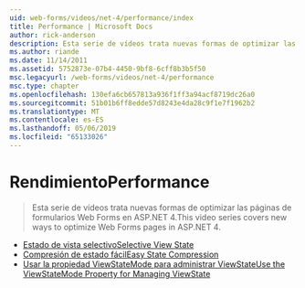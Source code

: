 ```yaml
---
uid: web-forms/videos/net-4/performance/index
title: Performance | Microsoft Docs
author: rick-anderson
description: Esta serie de vídeos trata nuevas formas de optimizar las páginas de formularios Web Forms en ASP.NET 4.
ms.author: riande
ms.date: 11/14/2011
ms.assetid: 5752873e-07b4-4450-9bf8-6cff8b3b5f50
msc.legacyurl: /web-forms/videos/net-4/performance
msc.type: chapter
ms.openlocfilehash: 130efa6cb657813a936f1ff3a94acf8719dc26a0
ms.sourcegitcommit: 51b01b6ff8edde57d8243e4da28c9f1e7f1962b2
ms.translationtype: MT
ms.contentlocale: es-ES
ms.lasthandoff: 05/06/2019
ms.locfileid: "65133026"
---
```

# <a name="performance"></a><span data-ttu-id="c9545-103">Rendimiento</span><span class="sxs-lookup"><span data-stu-id="c9545-103">Performance</span></span>

> <span data-ttu-id="c9545-104">Esta serie de vídeos trata nuevas formas de optimizar las páginas de formularios Web Forms en ASP.NET 4.</span><span class="sxs-lookup"><span data-stu-id="c9545-104">This video series covers new ways to optimize Web Forms pages in ASP.NET 4.</span></span>

- [<span data-ttu-id="c9545-105">Estado de vista selectivo</span><span class="sxs-lookup"><span data-stu-id="c9545-105">Selective View State</span></span>](aspnet-4-quick-hit-selective-view-state.md)
- [<span data-ttu-id="c9545-106">Compresión de estado fácil</span><span class="sxs-lookup"><span data-stu-id="c9545-106">Easy State Compression</span></span>](aspnet-4-quick-hit-easy-state-compression.md)
- [<span data-ttu-id="c9545-107">Usar la propiedad ViewStateMode para administrar ViewState</span><span class="sxs-lookup"><span data-stu-id="c9545-107">Use the ViewStateMode Property for Managing ViewState</span></span>](how-do-i-use-the-viewstatemode-property-for-managing-viewstate.md)
